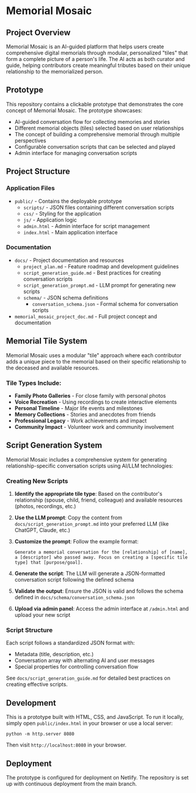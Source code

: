# Memorial Mosaic

## Project Overview
Memorial Mosaic is an AI-guided platform that helps users create comprehensive digital memorials through modular, personalized "tiles" that form a complete picture of a person's life. The AI acts as both curator and guide, helping contributors create meaningful tributes based on their unique relationship to the memorialized person.

## Prototype
This repository contains a clickable prototype that demonstrates the core concept of Memorial Mosaic. The prototype showcases:

- AI-guided conversation flow for collecting memories and stories
- Different memorial objects (tiles) selected based on user relationships
- The concept of building a comprehensive memorial through multiple perspectives
- Configurable conversation scripts that can be selected and played
- Admin interface for managing conversation scripts

## Project Structure

### Application Files
- `public/` - Contains the deployable prototype
  - `scripts/` - JSON files containing different conversation scripts
  - `css/` - Styling for the application
  - `js/` - Application logic
  - `admin.html` - Admin interface for script management
  - `index.html` - Main application interface

### Documentation
- `docs/` - Project documentation and resources
  - `project_plan.md` - Feature roadmap and development guidelines
  - `script_generation_guide.md` - Best practices for creating conversation scripts
  - `script_generation_prompt.md` - LLM prompt for generating new scripts
  - `schema/` - JSON schema definitions
    - `conversation_schema.json` - Formal schema for conversation scripts
- `memorial_mosaic_project_doc.md` - Full project concept and documentation

## Memorial Tile System

Memorial Mosaic uses a modular "tile" approach where each contributor adds a unique piece to the memorial based on their specific relationship to the deceased and available resources.

### Tile Types Include:

- **Family Photo Galleries** - For close family with personal photos
- **Voice Recreation** - Using recordings to create interactive elements
- **Personal Timeline** - Major life events and milestones
- **Memory Collections** - Stories and anecdotes from friends
- **Professional Legacy** - Work achievements and impact
- **Community Impact** - Volunteer work and community involvement

## Script Generation System

Memorial Mosaic includes a comprehensive system for generating relationship-specific conversation scripts using AI/LLM technologies:

### Creating New Scripts

1. **Identify the appropriate tile type**: Based on the contributor's relationship (spouse, child, friend, colleague) and available resources (photos, recordings, etc.)

2. **Use the LLM prompt**: Copy the content from `docs/script_generation_prompt.md` into your preferred LLM (like ChatGPT, Claude, etc.)

3. **Customize the prompt**: Follow the example format:
   ```
   Generate a memorial conversation for the [relationship] of [name], a [descriptor] who passed away. Focus on creating a [specific tile type] that [purpose/goal].
   ```

4. **Generate the script**: The LLM will generate a JSON-formatted conversation script following the defined schema

5. **Validate the output**: Ensure the JSON is valid and follows the schema defined in `docs/schema/conversation_schema.json`

6. **Upload via admin panel**: Access the admin interface at `/admin.html` and upload your new script

### Script Structure

Each script follows a standardized JSON format with:
- Metadata (title, description, etc.)
- Conversation array with alternating AI and user messages
- Special properties for controlling conversation flow

See `docs/script_generation_guide.md` for detailed best practices on creating effective scripts.

## Development
This is a prototype built with HTML, CSS, and JavaScript. To run it locally, simply open `public/index.html` in your browser or use a local server:

```
python -m http.server 8080
```

Then visit `http://localhost:8080` in your browser.

## Deployment
The prototype is configured for deployment on Netlify. The repository is set up with continuous deployment from the main branch.
